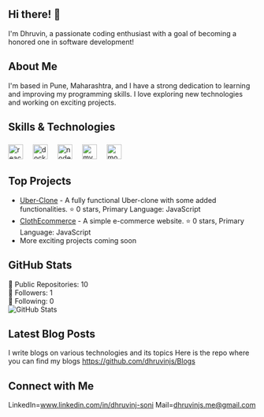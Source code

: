 ## Hi there! 👋

I'm Dhruvin, a passionate coding enthusiast with a goal of becoming a honored one in software development!

## About Me

I'm based in Pune, Maharashtra, and I have a strong dedication to learning and improving my programming skills. I love exploring new technologies and working on exciting projects.

## Skills & Technologies

###

<div align="left">
  <img src="https://cdn.jsdelivr.net/gh/devicons/devicon/icons/react/react-original.svg" height="30" alt="react logo"  />
  <img width="12" />
  <img src="https://cdn.jsdelivr.net/gh/devicons/devicon/icons/docker/docker-original.svg" height="30" alt="docker logo"  />
  <img width="12" />
  <img src="https://cdn.jsdelivr.net/gh/devicons/devicon/icons/nodejs/nodejs-original.svg" height="30" alt="nodejs logo"  />
  <img width="12" />
  <img src="https://cdn.jsdelivr.net/gh/devicons/devicon/icons/mysql/mysql-original.svg" height="30" alt="mysql logo"  />
  <img width="12" />
  <img src="https://cdn.jsdelivr.net/gh/devicons/devicon/icons/mongodb/mongodb-original.svg" height="30" alt="mongodb logo"  />
</div>

###

## Top Projects

- [Uber-Clone](https://github.com/dhruvinjs/Uber-Clone) - A fully functional Uber-clone with some added functionalities. ⭐️ 0 stars, Primary Language: JavaScript
- [ClothEcommerce](https://github.com/dhruvinjs/ClothEcommerce) - A simple e-commerce website. ⭐️ 0 stars, Primary Language: JavaScript
- More exciting projects coming soon 

## GitHub Stats

🌟 Public Repositories: 10  
👥 Followers: 1  
👤 Following: 0  
![GitHub Stats](https://github-readme-stats.vercel.app/api?username=dhruvinjs&show_icons=true&theme=radical)

## Latest Blog Posts

I write blogs on various technologies and its topics 
Here is the repo where you can find my blogs
https://github.com/dhruvinjs/Blogs

## Connect with Me
LinkedIn=www.linkedin.com/in/dhruvinj-soni
Mail=dhruvinjs.me@gmail.com

